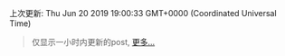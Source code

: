 
  
 上次更新: Thu Jun 20 2019 19:00:33 GMT+0000 (Coordinated Universal Time) 

 > 仅显示一小时内更新的post, [更多...](screenshots/)
  